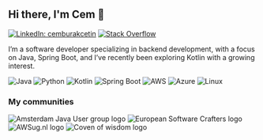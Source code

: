 ## Hi there, I'm Cem 👋

[![LinkedIn: cemburakcetin](https://img.shields.io/badge/-LinkedIn-0077B5?style=flat&logo=linkedin&logoColor=white)](https://www.linkedin.com/in/cemburakcetin/)
[![Stack Overflow](https://img.shields.io/badge/-Stack%20Overflow-F58025?style=flat&logo=stackoverflow&logoColor=white)](https://stackoverflow.com/users/3548741)

I’m a software developer specializing in backend development, with a focus on Java, Spring Boot, and I’ve recently been exploring Kotlin with a growing interest.

![Java](https://img.shields.io/badge/Code-Java-informational?style=flat&logo=openjdk&color=EA2D2E)
![Python](https://img.shields.io/badge/Code-Python-informational?style=flat&logo=python&color=3776AB)
![Kotlin](https://img.shields.io/badge/Code-Kotlin-informational?style=flat&logo=kotlin&color=777BB4)
![Spring Boot](https://img.shields.io/badge/Framework-SpringBoot-informational?style=flat&logo=springboot&color=6DB33F)
![AWS](https://img.shields.io/badge/Cloud-AWS-informational?style=flat&logo=amazonaws&color=FF9900)
![Azure](https://img.shields.io/badge/Cloud-Azure-informational?style=flat&logo=microsoftazure&color=0078D4)
![Linux](https://img.shields.io/badge/System-Linux-informational?style=flat&logo=linux&color=FCC624)




### My communities

<p>
    <img src="https://secure-content.meetupstatic.com/images/classic-events/477032021/200x113.jpg" alt="Amsterdam Java User group logo"/>
    <img src="https://secure-content.meetupstatic.com/images/classic-events/512376250/200x113.jpg" alt="European Software Crafters logo"/>
    <img src="https://secure-content.meetupstatic.com/images/classic-events/495222974/200x113.jpg" alt="AWSug.nl logo"/>
    <img src="https://secure-content.meetupstatic.com/images/classic-events/512347472/200x113.jpg" alt="Coven of wisdom logo"/>
</p>


<!--
**cmctn/cmctn** is a ✨ _special_ ✨ repository because its `README.md` (this file) appears on your GitHub profile.

Here are some ideas to get you started:

- 🔭 I’m currently working on ...
- 🌱 I’m currently learning ...
- 👯 I’m looking to collaborate on ...
- 🤔 I’m looking for help with ...
- 💬 Ask me about ...
- 📫 How to reach me: ...
- 😄 Pronouns: ...
- ⚡ Fun fact: ...
-->
